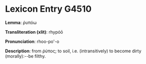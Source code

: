 # Lexicon Entry G4510

**Lemma**: ῥυπόω

**Transliteration (xlit)**: rhypóō

**Pronunciation**: rhoo-po'-o

**Description**:
from ῥύπος; to soil, i.e. (intransitively) to become dirty (morally):--be filthy.
